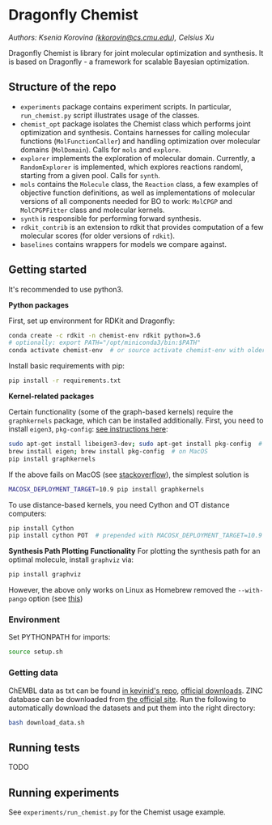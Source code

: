 # Dragonfly Chemist

*Authors: Ksenia Korovina (kkorovin@cs.cmu.edu), Celsius Xu*

Dragonfly Chemist is library for joint molecular optimization and synthesis. It is based on Dragonfly - a framework for scalable Bayesian optimization.


## Structure of the repo

* `experiments` package contains experiment scripts. In particular, `run_chemist.py` script illustrates usage of the classes.
* `chemist_opt` package isolates the Chemist class which performs joint optimization and synthesis. Contains harnesses for calling molecular functions (`MolFunctionCaller`) and handling optimization over molecular domains (`MolDomain`). Calls for `mols` and `explore`.
* `explorer` implements the exploration of molecular domain. Currently, a `RandomExplorer` is implemented, which explores reactions randoml, starting from a given pool. Calls for `synth`.
* `mols` contains the `Molecule` class, the `Reaction` class, a few examples of objective function definitions, as well as implementations of molecular versions of all components needed for BO to work: `MolCPGP` and `MolCPGPFitter` class and molecular kernels.
* `synth` is responsible for performing forward synthesis.
* `rdkit_contrib` is an extension to rdkit that provides computation of a few molecular scores (for older versions of `rdkit`).
* `baselines` contains wrappers for models we compare against.


## Getting started

It's recommended to use python3.

**Python packages** 

First, set up environment for RDKit and Dragonfly:

```bash
conda create -c rdkit -n chemist-env rdkit python=3.6
# optionally: export PATH="/opt/miniconda3/bin:$PATH"
conda activate chemist-env  # or source activate chemist-env with older conda
```

Install basic requirements with pip:

```bash
pip install -r requirements.txt
```

**Kernel-related packages**

Certain functionality (some of the graph-based kernels) require the `graphkernels` package, which can be installed additionally. First, you need to install `eigen3`, `pkg-config`: [see instructions here](https://github.com/BorgwardtLab/GraphKernels):

```bash
sudo apt-get install libeigen3-dev; sudo apt-get install pkg-config  # on Linux
brew install eigen; brew install pkg-config  # on MacOS
pip install graphkernels
```

If the above fails on MacOS (see [stackoverflow](https://stackoverflow.com/questions/16229297/why-is-the-c-standard-library-not-working)), the simplest solution is

```bash
MACOSX_DEPLOYMENT_TARGET=10.9 pip install graphkernels
```

To use distance-based kernels, you need Cython and OT distance computers:

```bash
pip install Cython
pip install cython POT  # prepended with MACOSX_DEPLOYMENT_TARGET=10.9 if needed
```

**Synthesis Path Plotting Functionality**
For plotting the synthesis path for an optimal molecule, install `graphviz` via:

```bash
pip install graphviz
```

However, the above only works on Linux as Homebrew removed the `--with-pango` option (see [this](https://github.com/parrt/dtreeviz/issues/33))

### Environment

Set PYTHONPATH for imports:

```bash
source setup.sh 
```

### Getting data

ChEMBL data as txt can be found [in kevinid's repo](https://github.com/kevinid/molecule_generator/releases/), [official downloads](https://chembl.gitbook.io/chembl-interface-documentation/downloads). ZINC database can be downloaded from [the official site](http://zinc.docking.org/browse/subsets/). Run the following to automatically download the datasets and put them into the right directory:

```bash
bash download_data.sh
```

## Running tests

TODO

## Running experiments

See `experiments/run_chemist.py` for the Chemist usage example.
